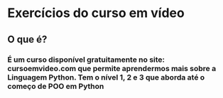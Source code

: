 # Exercícios do curso em vídeo

## O que é?

### É um curso disponível gratuitamente no site: cursoemvideo.com que permite aprendermos mais sobre a Linguagem Python. Tem o nível 1, 2 e 3 que aborda até o começo de POO em Python